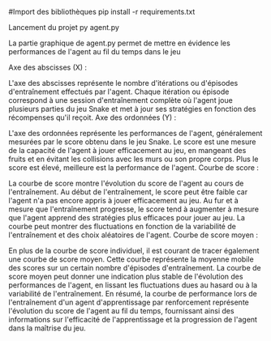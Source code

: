#Import des bibliothèques
pip install -r requirements.txt

Lancement du projet 
py agent.py

La partie graphique de agent.py permet de mettre en évidence les performances de l'agent au fil du temps dans le jeu

Axe des abscisses (X) :

L'axe des abscisses représente le nombre d'itérations ou d'épisodes d'entraînement effectués par l'agent.
Chaque itération ou épisode correspond à une session d'entraînement complète où l'agent joue plusieurs parties du jeu Snake et met à jour ses stratégies en fonction des récompenses qu'il reçoit.
Axe des ordonnées (Y) :

L'axe des ordonnées représente les performances de l'agent, généralement mesurées par le score obtenu dans le jeu Snake.
Le score est une mesure de la capacité de l'agent à jouer efficacement au jeu, en mangeant des fruits et en évitant les collisions avec les murs ou son propre corps.
Plus le score est élevé, meilleure est la performance de l'agent.
Courbe de score :

La courbe de score montre l'évolution du score de l'agent au cours de l'entraînement.
Au début de l'entraînement, le score peut être faible car l'agent n'a pas encore appris à jouer efficacement au jeu.
Au fur et à mesure que l'entraînement progresse, le score tend à augmenter à mesure que l'agent apprend des stratégies plus efficaces pour jouer au jeu.
La courbe peut montrer des fluctuations en fonction de la variabilité de l'entraînement et des choix aléatoires de l'agent.
Courbe de score moyen :

En plus de la courbe de score individuel, il est courant de tracer également une courbe de score moyen.
Cette courbe représente la moyenne mobile des scores sur un certain nombre d'épisodes d'entraînement.
La courbe de score moyen peut donner une indication plus stable de l'évolution des performances de l'agent, en lissant les fluctuations dues au hasard ou à la variabilité de l'entraînement.
En résumé, la courbe de performance lors de l'entraînement d'un agent d'apprentissage par renforcement représente l'évolution du score de l'agent au fil du temps, fournissant ainsi des informations sur l'efficacité de l'apprentissage et la progression de l'agent dans la maîtrise du jeu.